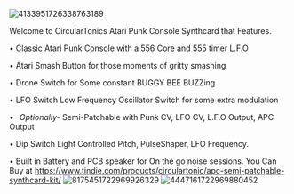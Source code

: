 
![4133951726338763189](https://github.com/user-attachments/assets/6fde5282-2471-419e-83f9-ad02d0a4c304)

Welcome to CircularTonics Atari Punk Console Synthcard that Features.

• Classic Atari Punk Console with a 556 Core and 555 timer L.F.O

• Atari Smash Button for those moments of gritty smashing

• Drone Switch for Some constant BUGGY BEE BUZZing

• LFO Switch Low Frequency Oscillator Switch for some extra modulation

• *-Optionally-* Semi-Patchable with Punk CV, LFO CV, L.F.O Output, APC Output

• Dip Switch Light Controlled Pitch, PulseShaper, LFO Frequency.

• Built in Battery and PCB speaker for On the go noise sessions.
You Can Buy at https://www.tindie.com/products/circulartonic/apc-semi-patchable-synthcard-kit/
![8175451722969926329](https://github.com/user-attachments/assets/5c40b5a5-5cdf-4f0b-90db-103f5f993516)
![4447161722969880452](https://github.com/user-attachments/assets/19028073-b1b1-4a7d-a1b1-8408701ec699)
